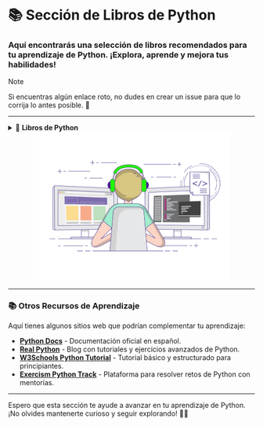 # 📚 **Sección de Libros de Python**  
### Aquí encontrarás una selección de libros recomendados para tu aprendizaje de Python. ¡Explora, aprende y mejora tus habilidades! 

> [!NOTE]  
Si encuentras algún enlace roto, no dudes en crear un issue para que lo corrija lo antes posible. 🚀

---

<details>
<summary>📖 <strong>Libros de Python</strong></summary>

1. [**Aprenda a pensar como un programador (con Python)**](https://argentinaenpython.com/quiero-aprender-python/aprenda-a-pensar-como-un-programador-con-python.pdf)  
   Autores: Allen Downey, Jeffrey Elkner, Chris Meyers  
   Traducción: Miguel Ángel Vilella, Ángel Arnal, Iván Juanes, Litza Amurrio, Efrain Andia, César Ballardini  
   Formato: 📄 (PDF)  
   _Este libro es una excelente introducción a la programación desde cero, diseñada para enseñar a pensar como un programador usando Python._

2. [**Aprende Python**](https://aprendepython.es)  
   Autor: Sergio Delgado Quintero  
   Formato: 🌐 (HTML, PDF)  
   _Guía interactiva y práctica con ejercicios para dominar Python paso a paso._

3. [**Aprendiendo a Programar en Python con mi Computador**](https://openlibra.com/en/book/download/aprendiendo-a-programar-en-python-con-mi-computador)  
   Formato: 📄 (PDF)  
   _Manual pensado para quienes recién se inician en Python._

4. [**Doma de Serpientes para Niños: Aprendiendo a Programar con Python**](http://code.google.com/p/swfk-es/)  
   Formato: 🌐 (HTML)  
   _¡Perfecto para los más pequeños! Un enfoque divertido y accesible para aprender Python._

5. [**Inmersión en Python**](https://code.google.com/archive/p/inmersionenpython3/)  
   Formato: 🌐 (HTML)  
   _Un clásico que lleva a los principiantes desde lo básico hasta conceptos más avanzados._

6. [**Inmersión en Python 3**](https://storage.googleapis.com/google-code-archive-downloads/v2/code.google.com/inmersionenpython3/inmersionEnPython3.0.11.pdf)  
   Autor: Mark Pilgrim  
   Traducción: José Miguel González Aguilera  
   Formato: 📄 (PDF)  
   _Actualización de “Inmersión en Python” adaptada a Python 3._

7. [**Introducción a la programación con Python**](http://repositori.uji.es/xmlui/bitstream/handle/10234/24305/s23.pdf)  
   Autores: Andrés Marzal, Isabel Gracia  
   Formato: 📄 (PDF)  
   _Un libro universitario que te ofrece una base sólida para entender los fundamentos de Python._

8. [**Introducción a Programando con Python**](http://opentechschool.github.io/python-beginners/es_CL/)  
   Autor: OpenTechSchool  
   Formato: 🌐 (HTML)  
   _Enfocado en principiantes, te acompaña paso a paso en la exploración de Python._

9. [**Python para ciencia e ingeniería**](https://github.com/mgaitan/curso-python-cientifico#curso-de-python-para-ciencias-e-ingenierías)  
   Autor: Martín Gaitán  
   Formato: 💻 (GitHub)  
   _Curso dirigido a aquellos interesados en usar Python en campos científicos y de ingeniería._

10. [**Python para principiantes**](http://librosweb.es/libro/python)  
    Autor: Eugenia Bahit  
    Formato: 🌐 (HTML) | 📄 [PDF](https://web.archive.org/web/20150421012120/http://www.cursosdeprogramacionadistancia.com/static/pdf/material-sin-personalizar-python.pdf)  
    _Con un enfoque claro y directo, este libro es ideal para empezar._

11. [**Python para todos**](https://launchpadlibrarian.net/18980633/Python%20para%20todos.pdf)  
    Autor: Raúl González Duque  
    Formato: 📄 (PDF)  
    _Una obra breve que aborda los conceptos esenciales de la programación con Python._  
</details>

<div align="center">

<img src="/images/coder.gif" width="80%">

</div>

---

### 📚 **Otros Recursos de Aprendizaje**
Aquí tienes algunos sitios web que podrían complementar tu aprendizaje:

- **[Python Docs](https://docs.python.org/es/3/)** - Documentación oficial en español.
- **[Real Python](https://realpython.com/)** - Blog con tutoriales y ejercicios avanzados de Python.
- **[W3Schools Python Tutorial](https://www.w3schools.com/python/)** - Tutorial básico y estructurado para principiantes.
- **[Exercism Python Track](https://exercism.org/tracks/python)** - Plataforma para resolver retos de Python con mentorías.

---

Espero que esta sección te ayude a avanzar en tu aprendizaje de Python. ¡No olvides mantenerte curioso y seguir explorando! 🐍✨